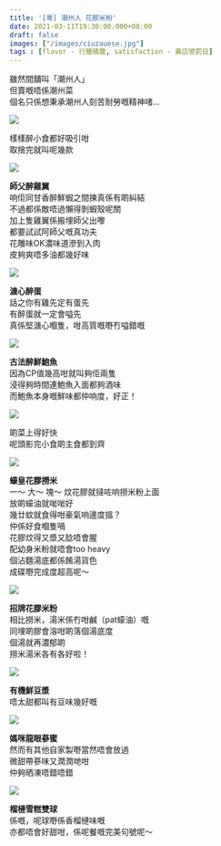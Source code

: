 ```yaml
---
title: '[粵] 潮州人 花膠米粉'
date: 2021-03-11T19:30:00.000+08:00
draft: false
images: ["/images/ciuzauese.jpg"]
tags : [flavor - 行膳積腹, satisfaction - 黃店懲罰日]
---
```


雖然間舖叫「潮州人」  
但賣嘅唔係潮州菜  
個名只係想秉承潮州人刻苦耐勞嘅精神啫...  

![](/images/ciuzauese1.jpg)

樣樣醉小食都好吸引咁  
取捨完就叫呢幾款  

![](/images/ciuzauese2.jpg)

**師父醉雞翼**  
响佢同甘香醉鮮蝦之間揀真係有啲糾結  
不過都係敵唔過懶得剝蝦殼呢關  
加上隻雞翼係搬埋師父出嚟  
都要試試阿師父嘅真功夫  
花雕味OK濃味道滲到入肉  
皮夠爽唔多油都幾好味    

![](/images/ciuzauese3.jpg)

**溏心醉蛋**  
話之你有雞先定有蛋先  
有醉蛋就一定會嗌先  
真係堅溏心嗰隻，咁高質嘅嘢冇嗌錯嘅  

![](/images/ciuzauese4.jpg)

**古法醉鮮鮑魚**  
因為CP值幾高咁就叫夠佢兩隻  
浸得夠時間連鮑魚入面都夠酒味  
而鮑魚本身嘅鮮味都仲响度，好正！

![](/images/ciuzauese.jpg)

啲菜上得好快  
呢頭影完小食啲主食都到齊  

![](/images/ciuzauese5.jpg)

**蠔皇花膠撈米**  
一～ 大～ 塊～ 炆花膠就撻咗响撈米粉上面  
放啲蠔油就啱啱好  
幾廿蚊就食得咁豪氣响邊度搵？  
仲係好食嗰隻喎  
花膠炆得又漿又腍唔會腥  
配幼身米粉就唔會too heavy  
個沾麵湯底都係餚湯貨色  
成碟嘢完成度超高呢～  

![](/images/ciuzauese6.jpg)

**招牌花膠米粉**  
相比撈米，湯米係冇咁鹹（pat蠔油）嘅  
同埋啲膠會溶咁啲落個湯底度  
個湯就再濃郁啲  
撈米湯米各有各好啦！  

![](/images/ciuzauese7.jpg)

**有機鮮豆漿**  
唔太甜都叫有豆味幾好嘅  

![](/images/ciuzauese8.jpg)

**媽咪龍眼蔘蜜**  
然而有其他自家製嘢當然唔會放過  
微甜帶蔘味又潤潤哋咁  
仲夠晒凍唔錯唔錯  

![](/images/ciuzauese9.jpg)

**榴槤雪糕雙球**  
係嘅，呢球嘢係香榴槤味嘅  
亦都唔會好甜咁，係呢餐嘅完美句號呢～    
